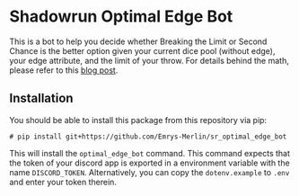 # Shadowrun Optimal Edge Bot

This is a bot to help you decide whether Breaking the Limit or Second Chance is the better option given your current dice pool (without edge), your edge attribute, and the limit of your throw. For details behind the math, please refer to this [blog post](https://timjadler.de/blog-posts/shadowrun-optimal-edge).

## Installation

You should be able to install this package from this repository via pip:

```
# pip install git+https://github.com/Emrys-Merlin/sr_optimal_edge_bot
```

This will install the `optimal_edge_bot` command. This command expects that the token of your discord app is exported in a environment variable with the name `DISCORD_TOKEN`. Alternatively, you can copy the `dotenv.example` to `.env` and enter your token therein.
